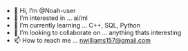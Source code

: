 - 👋 Hi, I’m @Noah-user
- 👀 I’m interested in ... ai/ml
- 🌱 I’m currently learning ... C++, SQL, Python
- 💞️ I’m looking to collaborate on ... anything thats interesting
- 📫 How to reach me ... nwilliams157@gmail.com

<!---
Noah-user/Noah-user is a ✨ special ✨ repository because its `README.md` (this file) appears on your GitHub profile.
You can click the Preview link to take a look at your changes.
--->
